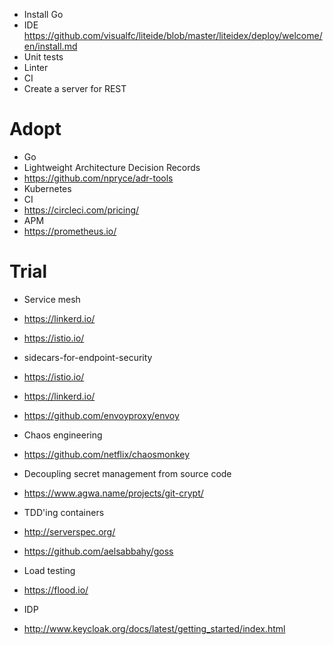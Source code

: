 * Install Go
* IDE https://github.com/visualfc/liteide/blob/master/liteidex/deploy/welcome/en/install.md
* Unit tests
* Linter
* CI
* Create a server for REST




# Adopt
* Go
* Lightweight Architecture Decision Records 
* https://github.com/npryce/adr-tools    
* Kubernetes
* CI 
* https://circleci.com/pricing/
* APM
* https://prometheus.io/

# Trial

* Service mesh
* https://linkerd.io/
* https://istio.io/
* sidecars-for-endpoint-security
* https://istio.io/
* https://linkerd.io/
* https://github.com/envoyproxy/envoy

* Chaos engineering
* https://github.com/netflix/chaosmonkey

* Decoupling secret management from source code  
* https://www.agwa.name/projects/git-crypt/

* TDD'ing containers
* http://serverspec.org/
* https://github.com/aelsabbahy/goss  


* Load testing
* https://flood.io/

* IDP
* http://www.keycloak.org/docs/latest/getting_started/index.html
